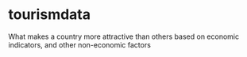 # tourismdata
What makes a country more attractive than others based on economic indicators, and other non-economic factors
